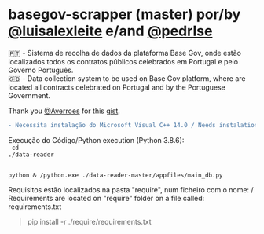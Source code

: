 # basegov-scrapper (master) por/by <a href='https://github.com/luisalexleite'>@luisalexleite</a> e/and <a href='https://github.com/pedrlse'>@pedrlse</a>

🇵🇹 - Sistema de recolha de dados da plataforma Base Gov, onde estão localizados todos os contratos públicos celebrados em Portugal e pelo Governo Português.
<br>
🇬🇧 - Data collection system to be used on Base Gov platform, where are located all contracts celebrated on Portugal and by the Portuguese Government.

Thank you <a href='https://github.com/Averroes'>@Averroes</a> for this <a href='https://gist.github.com/Averroes/6375a1cccd39fe9f2dd7'>gist</a>.

```diff
- Necessita instalação do Microsoft Visual C++ 14.0 / Needs instalation of Microsoft Visual C++ 14.0
```
Execução do Código/Python execution (Python 3.8.6):
<br>
<code>
cd ./data-reader
</code>
<br>
<code>  
python & <path>/python.exe ./data-reader-master/appfiles/main_db.py
</code>

Requisitos estão localizados na pasta "require", num ficheiro com o nome: / Requirements are located on "require" folder on a file called:
requirements.txt

> pip install -r ./require/requirements.txt
